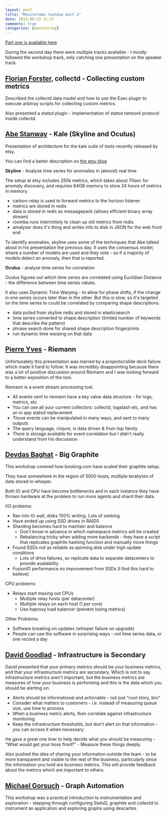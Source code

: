 ```yaml
---
layout: post
title: "Monitorama roundup part 2"
date: 2013-09-23 11:37
comments: true
categories: [monitoring]
---
```


[Part one is available here](http://johan.org.uk/sysadmin/blog/2013/09/20/monitorama-roundup-part-1/)

During the second day there were multiple tracks available - I mostly followed the workshop track, only catching one presentation on the speaker track.



##  [Florian Forster](https://twitter.com/flocto), collectd - Collecting custom metrics ##

Described the collectd data model and how to use the Exec plugin to execute arbitray scripts for collecting custom metrics.

Also presented a statsd plugin - implementation of statsd network protocol inside collectd.


## [Abe Stanway](https://www.twitter.com/abestanway) - Kale (Skyline and Oculus) ##

Presentation of architecture for the kale suite of tools recently released by etsy. 

You can find a better description on [the etsy blog](http://codeascraft.com/2013/06/11/introducing-kale/)


**Skyline** - Analyse time series for anomalies in (almost) real time

The setup at etsy includes 250k metrics, which takes about 70sec for anomaly discovery, and requires 64GB memory to store 24 hours of metrics in memory.

- carbon-relay is used to forward metrics to the horizon listener
- metrics are stored in redis
- data is stored in redis as messagepack (allows efficient binary array stream)
- roomba runs intermittely to clean up old metrics from redis 
- amalyzer does it's thing and writes info to disk in JSON for the web front end

To identify anomalies, skyline uses some of the techniques that Abe talked about in his presentation the previous day. It uses the consensus model, where a number of models are used and they vote - so if a majority of models detect an anomaly, then that is reported.

**Oculus** - analyse time series for correlation

Oculus figures out which time series are correlated using Euclidian Distance - the difference between time series values.

It also uses Dynamic Time Warping - to allow for phase shifts, if the change in one series occurs later than in the other. But this is slow, so it's targeted on the time series to could be correlated by comparing shape descriptions.

- data pulled from skyline redis and stored in elasticsearch
- time series converted to shape description (limited number of keywords that describe the pattern)
- phrase search done for shared shape description fingerprints
- run dynamic time warping on that data



## [Pierre Yves](https://twitter.com/pyr) - Riemann ##

Unfortunately this presentation was marred by a projector/slide deck failure which made it hard to follow. It was incredibly disappointing because there was a lot of positive discussion around Riemann and I was looking forward to a better exposition of the tool.

Riemann is a event stream processing tool.

- All events sent to riemann have a key value data structure - for logs, metrics, etc.
- You can use all your current collectors: collectd, logstash etc, and has an in app statsd replacement
- Those events can be manipulated in many ways, and sent to many outputs
- The query language, clojure, is data driven & from lisp family
- There is storage available for event correlation but I didn't really understand from his discussion


## [Devdas Baghat](https://twitter.com/f3ew) - Big Graphite ##

This workshop covered how booking.com have scaled their graphite setup.

They have somewhere in the region of 5000 hosts, multiple terabytes of data stored in whisper.

Both IO and CPU have become bottlenecks and in each instance they have thrown hardware at the problem to run more agents and shard their data.

I/O probems:

- Ran into IO wall, disks 100% writing. Lots of seeking
- Have ended up using SSD drives in RAID0
- Sharding becomes hard to maintain and balance 
  - Don't know in advance in which namespace metrics will be created
  - Rebalancing tricky when adding more backends - they have a script that replicates graphite hashing function and manually move things
- Found SSDs not as reliable as spinning disk under high update conditions
  - Lots of drive failures, so replicate data to separate datacenters to provide availability
- FusionIO performance no improvement from SSDs (I find this hard to believe)

CPU problems:

- Relays start maxing out CPUs
   - Multiple relay hosts (per datacenter)
   - Multiple relays on each host (1 per core)
   - Use haproxy load balancer (prevent losing metrics)

Other Problems:

- Software breaking on updates (whisper failure on upgrade)
- People can use the software in surprising ways - not time series data, or one record a day


## [David Goodlad](https://twitter.com/michaelgorsuch) - Infrastructure is Secondary ##

David presented that your primary metrics should be your business metrics, and that your infrastructure metrics are secondary. Which is not to say infrastructure metrics aren't important, but the business metrics are measures of how your business is performing and this is the data which you should be alerting on. 

- Alerts should be informational and actionable - not just "cool story, bro"
- Consider what matters to customers - i.e. instead of measuring queue size, use time to process
- When a business metric alerts, then correlate against infrastructure monitoring
- Keep the infrastructure thresholds, but don't alert on that information - you can access it when necessary

He gave a great one liner to help decide what you should be measuring - "What would get your boss fired?" - Measure these things deeply.

Also pushed the idea of sharing your information outside the team - to be more transparent and visible to the rest of the business, particularly since the information you hold are business metrics. This will provide feedback about the metrics which are important to others.


## [Michael Gorsuch](https://twitter.com/michaelgorsuch) - Graph Automation ##

This workshop was a practical introduction to instrumentation and exploration - stepping through configuring StatsD, graphite and collectd to instrument an application and exploring graphs using descartes.




